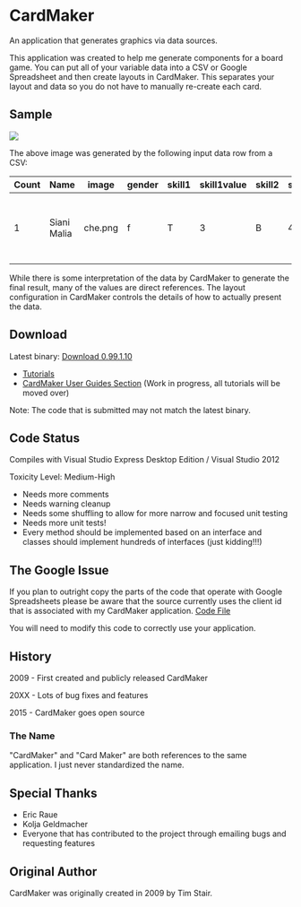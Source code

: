 # CardMaker

An application that generates graphics via data sources.

This application was created to help me generate components for a board game. You can put all of your variable data into a CSV or Google Spreadsheet and then create layouts in CardMaker. This separates your layout and data so you do not have to manually re-create each card. 

## Sample

![](https://raw.githubusercontent.com/wiki/nhmkdev/cardmaker/readme_sample.png)

The above image was generated by the following input data row from a CSV:

| Count | Name | image | gender | skill1 | skill1value | skill2 | skill2value | ability |
| --- | --- | ---- | ---- | ---- | ---- | ---- | ---- | ---- |
| 1 | Siani Malia | che.png | f | T |  3 | B | 4 | Ranged Battle: +1 on all die Rolls @[opt] | 

While there is some interpretation of the data by CardMaker to generate the final result, many of the values are direct references. The layout configuration in CardMaker controls the details of how to actually present the data.

## Download

Latest binary: [Download 0.99.1.10](https://www.nhmk.com/applications/CardMaker_0.99.1.10.zip)

* [Tutorials](https://www.nhmk.com/cardmakertutorials/)
* [CardMaker User Guides Section](https://github.com/nhmkdev/cardmaker/wiki/user) (Work in progress, all tutorials will be moved over)

Note: The code that is submitted may not match the latest binary.

## Code Status

Compiles with Visual Studio Express Desktop Edition / Visual Studio 2012

Toxicity Level: Medium-High
 * Needs more comments
 * Needs warning cleanup
 * Needs some shuffling to allow for more narrow and focused unit testing
 * Needs more unit tests!
 * Every method should be implemented based on an interface and classes should implement hundreds of interfaces (just kidding!!!)

## The Google Issue

If you plan to outright copy the parts of the code that operate with Google Spreadsheets please be aware that the source
currently uses the client id that is associated with my CardMaker application. [Code File](https://raw.githubusercontent.com/nhmkdev/cardmaker/master/CardMaker/Card/Import/GoogleReferenceReader.cs)

You will need to modify this code to correctly use your application.

## History

2009 - First created and publicly released CardMaker

20XX - Lots of bug fixes and features

2015 - CardMaker goes open source

### The Name

"CardMaker" and "Card Maker" are both references to the same application. I just never standardized the name.

## Special Thanks

* Eric Raue
* Kolja Geldmacher
* Everyone that has contributed to the project through emailing bugs and requesting features

## Original Author

CardMaker was originally created in 2009 by Tim Stair.
